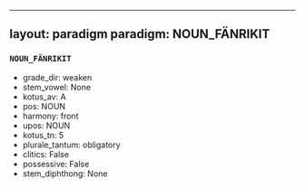 
---
layout: paradigm
paradigm: NOUN_FÄNRIKIT
---
### ` NOUN_FÄNRIKIT `


* grade_dir: weaken
* stem_vowel: None
* kotus_av: A
* pos: NOUN
* harmony: front
* upos: NOUN
* kotus_tn: 5
* plurale_tantum: obligatory
* clitics: False
* possessive: False
* stem_diphthong: None
